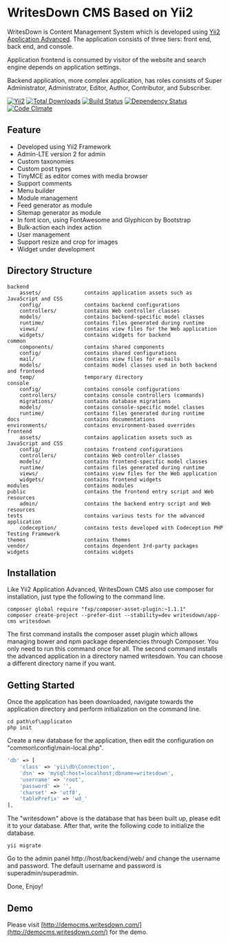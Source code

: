 WritesDown CMS Based on Yii2
============================

WritesDown is Content Management System which is developed using [Yii2 Application Advanced](https://github.com/yiisoft/yii2-app-advanced/).
The application consists of three tiers: front end, back end, and console.

Application frontend is consumed by visitor of the website and search engine depends on application settings.

Backend application, more complex application, has roles consists of Super Administrator, Administrator, Editor, Author, 
Contributor, and Subscriber.

[![Yii2](https://img.shields.io/badge/Powered_by-Yii_Framework-green.svg)](http://www.yiiframework.com/)
[![Total Downloads](https://poser.pugx.org/writesdown/app-cms/downloads)](https://packagist.org/packages/writesdown/app-cms)
[![Build Status](https://travis-ci.org/writesdown/app-cms.svg?branch=master)](https://travis-ci.org/writesdown/app-cms)
[![Dependency Status](https://www.versioneye.com/user/projects/568b0e86eb4f47003c001066/badge.svg)](https://www.versioneye.com/user/projects/568b0e86eb4f47003c001066)
[![Code Climate](https://codeclimate.com/github/writesdown/app-cms/badges/gpa.svg)](https://codeclimate.com/github/writesdown/app-cms)

Feature
-------

* Developed using Yii2 Framework
* Admin-LTE version 2 for admin
* Custom taxonomies
* Custom post types
* TinyMCE as editor comes with media browser
* Support comments
* Menu builder
* Module management
* Feed generator as module
* Sitemap generator as module
* In font icon, using FontAwesome and Glyphicon by Bootstrap
* Bulk-action each index action
* User management
* Support resize and crop for images
* Widget under development

Directory Structure
-------------------
```
backend
    assets/              contains application assets such as JavaScript and CSS
    config/              contains backend configurations
    controllers/         contains Web controller classes
    models/              contains backend-specific model classes
    runtime/             contains files generated during runtime
    views/               contains view files for the Web application    
    widgets/             contains widgets for backend
common
    components/          contains shared components
    config/              contains shared configurations
    mail/                contains view files for e-mails
    models/              contains model classes used in both backend and frontend
    temp/                temporary directory
console
    config/              contains console configurations
    controllers/         contains console controllers (commands)
    migrations/          contains database migrations
    models/              contains console-specific model classes
    runtime/             contains files generated during runtime
docs                     contains documentations
environments/            contains environment-based overrides
frontend
    assets/              contains application assets such as JavaScript and CSS
    config/              contains frontend configurations
    controllers/         contains Web controller classes
    models/              contains frontend-specific model classes
    runtime/             contains files generated during runtime
    views/               contains view files for the Web application
    widgets/             contains frontend widgets
modules                  contains modules
public                   contains the frontend entry script and Web resources    
    admin/               contains the backend entry script and Web resources        
tests                    contains various tests for the advanced application
    codeception/         contains tests developed with Codeception PHP Testing Framework
themes                   contains themes 
vendor/                  contains dependent 3rd-party packages
widgets                  contains widgets
```

Installation
------------
Like Yii2 Application Advanced, WritesDown CMS also use composer for installation, just type the following 
to the command line.

```
composer global require "fxp/composer-asset-plugin:~1.1.1"
composer create-project --prefer-dist --stability=dev writesdown/app-cms writesdown
```

The first command installs the composer asset plugin which allows managing bower and npm package dependencies through Composer. 
You only need to run this command once for all. 
The second command installs the advanced application in a directory named writesdown.
You can choose a different directory name if you want.

Getting Started
---------------
Once the application has been downloaded, navigate towards the application directory and perform initialization on the command line.

```
cd path\of\applicaton
php init
```

Create a new database for the application, then edit the configuration on "common\config\main-local.php".

```php
'db' => [
    'class' => 'yii\db\Connection',
    'dsn' => 'mysql:host=localhost;dbname=writesdown',
    'username' => 'root',
    'password' => '',
    'charset' => 'utf8',
    'tablePrefix' => 'wd_'
],
```
    
The "writesdown" above is the database that has been built up, please edit it to your database. 
After that, write the following code to initialize the database.

```
yii migrate
```

Go to the admin panel http://host/backend/web/ and change the username and password. 
The default username and password is superadmin/superadmin.

Done, Enjoy!

Demo
----
Please visit [http://democms.writesdown.com/](http://democms.writesdown.com/) for the demo.

